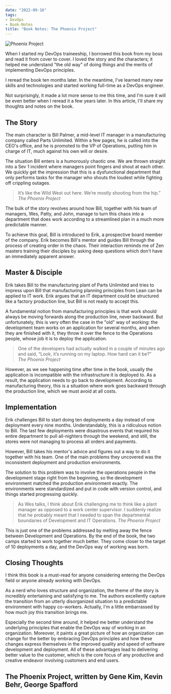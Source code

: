 ```yaml
---
date: "2022-09-16"
tags:
- DevOps
- Book-Notes
title: "Book Notes: The Phoenix Project"
---
```

![Phoenix Project](https://m.media-amazon.com/images/W/IMAGERENDERING_521856-T1/images/I/914-sUgELZL.jpg)

When I started my DevOps traineeship, I borrowed this book from my boss and read it from cover to cover. I loved the story and the characters; it helped me understand "the old way" of doing things and the merits of implementing DevOps principles.

I reread the book ten months later. In the meantime, I've learned many new skills and technologies and started working full-time as a DevOps engineer. 

Not surprisingly, it made a lot more sense to me this time, and I'm sure it will be even better when I reread it a few years later. In this article, I'll share my thoughts and notes on the book. 

## The Story

The main character is Bill Palmer, a mid-level IT manager in a manufacturing company called Parts Unlimited. Within a few pages, he is called into the CEO's office, and he is promoted to the VP of Operations, putting him in charge of IT, much against his own will or desire. 

The situation Bill enters is a humorously chaotic one. We are thrown straight into a Sev 1 incident where managers point fingers and shout at each other. We quickly get the impression that this is a dysfunctional department that only performs tasks for the manager who shouts the loudest while fighting off crippling outages. 

>  It’s like the Wild West out here. We’re mostly shooting from the hip.”  
>  *The Phoenix Project*

The bulk of the story revolves around how Bill, together with his team of managers, Wes, Patty, and John, manage to turn this chaos into a department that does work according to a streamlined plan in a much more predictable manner.

To achieve this goal, Bill is introduced to Erik, a prospective board member of the company. Erik becomes Bill's mentor and guides Bill through the process of creating order in the chaos. Their interaction reminds me of Zen masters training their disciples by asking deep questions which don't have an immediately apparent answer. 

## Master & Disciple

Erik takes Bill to the manufacturing plant of Parts Unlimited and tries to impress upon Bill that manufacturing planning principles from Lean can be applied to IT work. Erik argues that an IT department could be structured like a factory production line, but Bill is not ready to accept this.

A fundamental notion from manufacturing principles is that work should always be moving forwards along the production line, never backward. But unfortunately, this is very often the case in the "old" way of working: the development team works on an application for several months, and when they are finished with it, they throw it over the fence to the Operations people, whose job it is to deploy the application.

>One of the developers had actually walked in a couple of minutes ago and said, “Look, it’s running on my laptop. How hard can it be?”  
>*The Phoenix Project*

However, as we see happening time after time in the book, usually the application is incompatible with the infrastructure it is deployed to. As a result, the application needs to go back to development. According to manufacturing theory, this is a situation where work goes backward through the production line, which we must avoid at all costs. 

## Implementation

Erik challenges Bill to start doing ten deployments a day instead of one deployment every nine months. Understandably, this is a ridiculous notion to Bill. The last few deployments were disastrous events that required his entire department to pull all-nighters through the weekend, and still, the stores were not managing to process all orders and payments. 

However, Bill takes his mentor's advice and figures out a way to do it together with his team. One of the main problems they uncovered was the inconsistent deployment and production environments.

The solution to this problem was to involve the operations people in the development stage right from the beginning, so the development environment matched the production environment exactly. The environments were standardized and put in code with version control, and things started progressing quickly. 

>As Wes talks, I think about Erik challenging me to think like a plant manager as opposed to a work center supervisor. I suddenly realize that he probably meant that I needed to span the departmental boundaries of Development and IT Operations.
>*The Phoenix Project*

This is just one of the problems addressed by melting away the fence between Development and Operations. By the end of the book, the two camps started to work together much better. They come closer to the target of 10 deployments a day, and the DevOps way of working was born. 

## Closing Thoughts

I think this book is a must-read for anyone considering entering the DevOps field or anyone already working with DevOps. 

As a nerd who loves structure and organization, the theme of the story is incredibly entertaining and satisfying to me. The authors excellently capture the transition from an utterly disorganized situation to a predictable environment with happy co-workers. Actually, I'm a little embarrassed by how much joy this transition brings me. 

Especially the second time around, it helped me better understand the underlying principles that enable the DevOps way of working in an organization. Moreover, it paints a great picture of how an organization can change for the better by embracing DevOps principles and how these changes express themselves in the improved quality and speed of software development and deployment. All of these advantages lead to delivering better value to the customer, which is the core focus of any productive and creative endeavor involving customers and end users. 

## The Phoenix Project, written by Gene Kim, Kevin Behr, George Spafford

